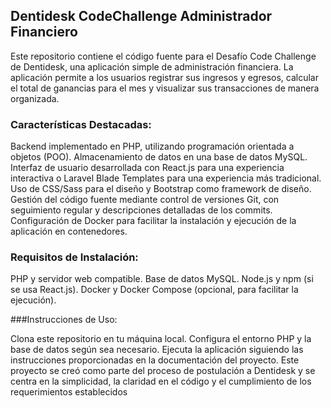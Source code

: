 ## Dentidesk CodeChallenge Administrador Financiero
Este repositorio contiene el código fuente para el Desafío Code Challenge de Dentidesk, una aplicación simple de administración financiera. La aplicación permite a los usuarios registrar sus ingresos y egresos, calcular el total de ganancias para el mes y visualizar sus transacciones de manera organizada.

### Características Destacadas:

Backend implementado en PHP, utilizando programación orientada a objetos (POO).
Almacenamiento de datos en una base de datos MySQL.
Interfaz de usuario desarrollada con React.js para una experiencia interactiva o Laravel Blade Templates para una experiencia más tradicional.
Uso de CSS/Sass para el diseño y Bootstrap como framework de diseño.
Gestión del código fuente mediante control de versiones Git, con seguimiento regular y descripciones detalladas de los commits.
Configuración de Docker para facilitar la instalación y ejecución de la aplicación en contenedores.

### Requisitos de Instalación:
PHP y servidor web compatible.
Base de datos MySQL.
Node.js y npm (si se usa React.js).
Docker y Docker Compose (opcional, para facilitar la ejecución).

###Instrucciones de Uso:

Clona este repositorio en tu máquina local.
Configura el entorno PHP y la base de datos según sea necesario.
Ejecuta la aplicación siguiendo las instrucciones proporcionadas en la documentación del proyecto.
Este proyecto se creó como parte del proceso de postulación a Dentidesk y se centra en la simplicidad, la claridad en el código y el cumplimiento de los requerimientos establecidos
